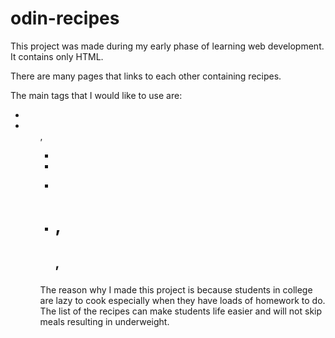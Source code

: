 # odin-recipes
This project was made during my early phase of learning web development. It contains only HTML.

There are many pages that links to each other containing recipes.

The main tags that I would like to use are:
- <a>
- <ol>, <ul>
- <li>
- <p>
- <h1>, <h2>, <h3>

The reason why I made this project is because students in college are lazy to cook especially when they have loads of homework to do. The list of the recipes can make students life easier and will not skip meals resulting in underweight.



